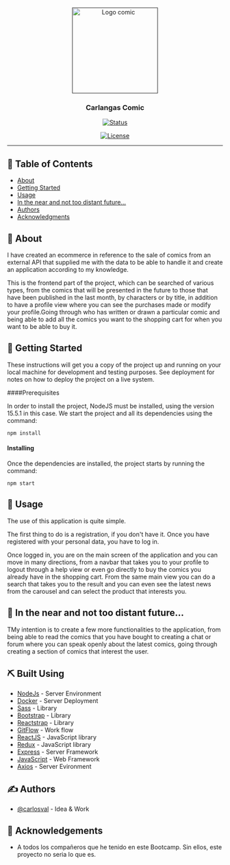 <p align="center">
  <a href="" rel="noopener">
 <img width=200px height=200px src="src/assets/img/logo.png" alt="Logo comic"></a>
</p>

<h3 align="center">Carlangas Comic</h3>

<div align="center">

[![Status](https://img.shields.io/badge/status-active-success.svg)]()

[![License](https://img.shields.io/badge/license-MIT-blue.svg)](/LICENSE)

</div>

---



## 📝 Table of Contents

- [About](#about)
- [Getting Started](#getting_started)
- [Usage](#usage)
- [In the near and not too distant future...](#future_scope)
- [Authors](#authors)
- [Acknowledgments](#acknowledgement)

## 🧐 About <a name = "about"></a>

I have created an ecommerce in reference to the sale of comics from an external API that supplied me with the data to be able to handle it and create an application according to my knowledge.

This is the frontend part of the project, which can be searched of various types, from the comics that will be presented in the future to those that have been published in the last month, by characters or by title, in addition to have a profile view where you can see the purchases made or modify your profile.Going through who has written or drawn a particular comic and being able to add all the comics you want to the shopping cart for when you want to be able to buy it.

## 🏁 Getting Started <a name = "getting_started"></a>

These instructions will get you a copy of the project up and running on your local machine for development and testing purposes. See deployment for notes on how to deploy the project on a live system.

####Prerequisites

In order to install the project, NodeJS must be installed, using the version 15.5.1 in this case. We start the project and all its dependencies using the command:

```
npm install
```
#### Installing

Once the dependencies are installed, the project starts by running the command:

````
npm start
````



## 🎈 Usage <a name="usage"></a>

The use of this application is quite simple.

The first thing to do is a registration, if you don't have it. Once you have registered with your personal data, you have to log in.

Once logged in, you are on the main screen of the application and you can move in many directions, from a navbar that takes you to your profile to logout through a help view or even go directly to buy the comics you already have in the shopping cart. From the same main view you can do a search that takes you to the result and you can even see the latest news from the carousel and can select the product that interests you.

## 🚀 In the near and not too distant future... <a name = "future_scope"></a>

TMy intention is to create a few more functionalities to the application, from being able to read the comics that you have bought to creating a chat or forum where you can speak openly about the latest comics, going through creating a section of comics that interest the user.


## ⛏️ Built Using <a name = "built_using"></a>

- [NodeJs](https://nodejs.org/en/) - Server Environment
- [Docker](https://docs.docker.com/) - Server Deployment
- [Sass](https://sass-lang.com/) - Library
- [Bootstrap](https://www.npmjs.com/package/bootstrap) - Library
- [Reactstrap](https://reactstrap.github.io/) - Library
- [GitFlow](https://www.atlassian.com/es/git/tutorials/comparing-workflows/gitflow-workflow) - Work flow
- [ReactJS](https://es.reactjs.org/) - JavaScript library 
- [Redux](https://es.redux.js.org/) - JavaScript library 
- [Express](https://expressjs.com/) - Server Framework
- [JavaScript](https://www.javascript.com/) - Web Framework
- [Axios](https://www.axios.com/) - Server Evironment

## ✍️ Authors <a name = "authors"></a>

- [@carlosval](https://github.com/Carlos-Val) - Idea & Work

## 🎉 Acknowledgements <a name = "acknowledgement"></a>

-  A todos los compañeros que he tenido en este Bootcamp. Sin ellos, este proyecto no seria lo que es.